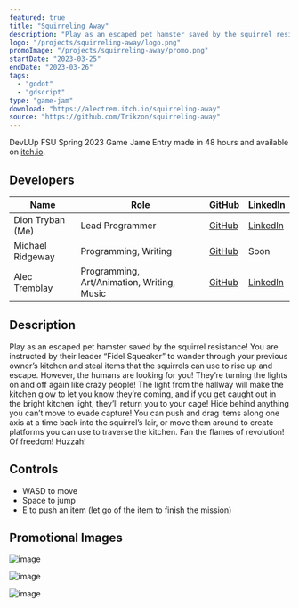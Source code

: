 ```yaml
---
featured: true
title: "Squirreling Away"
description: "Play as an escaped pet hamster saved by the squirrel resistance!"
logo: "/projects/squirreling-away/logo.png"
promoImage: "/projects/squirreling-away/promo.png"
startDate: "2023-03-25"
endDate: "2023-03-26"
tags:
  - "godot"
  - "gdscript"
type: "game-jam"
download: "https://alectrem.itch.io/squirreling-away"
source: "https://github.com/Trikzon/squirreling-away"
---
```


DevLUp FSU Spring 2023 Game Jame Entry made in 48 hours and available on [itch.io](https://alectrem.itch.io/squirreling-away).

## Developers
| Name | Role | GitHub | LinkedIn |
| - | - | - | - |
| Dion Tryban (Me) | Lead Programmer | [GitHub](https://github.com/Trikzon) | [LinkedIn](https://www.linkedin.com/in/dion-tryban-903062221/) |
| Michael Ridgeway | Programming, Writing | [GitHub](https://github.com/Brownbookcover) | Soon |
| Alec Tremblay | Programming, Art/Animation, Writing, Music | [GitHub](https://github.com/BillyJoelsNightmareExplosion) | [LinkedIn](https://www.linkedin.com/in/alectremblay/) |

## Description
Play as an escaped pet hamster saved by the squirrel resistance! You are instructed by their leader “Fidel Squeaker” to wander through your previous owner’s kitchen and steal items that the squirrels can use to rise up and escape. However, the humans are looking for you! They’re turning the lights on and off again like crazy people! The light from the hallway will make the kitchen glow to let you know they’re coming, and if you get caught out in the bright kitchen light, they’ll return you to your cage! Hide behind anything you can’t move to evade capture! You can push and drag items along one axis at a time back into the squirrel’s lair, or move them around to create platforms you can use to traverse the kitchen. Fan the flames of revolution! Of freedom! Huzzah!

## Controls
- WASD to move
- Space to jump
- E to push an item (let go of the item to finish the mission)

## Promotional Images
![image](https://user-images.githubusercontent.com/29845000/230514344-ce5ebe77-e875-43e6-8cd0-8eb22a4e68ac.png)

![image](https://user-images.githubusercontent.com/29845000/230514586-6bbcfc34-cb6e-4518-8158-08b939189f44.png)

![image](https://user-images.githubusercontent.com/29845000/230514801-3511b537-652c-44cc-8c0d-0c8751323929.png)

<style lang="scss">
    img {
        max-width: 100%;
        height: auto;
    }
</style>
